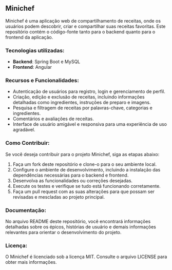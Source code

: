 ## Minichef

Minichef é uma aplicação web de compartilhamento de receitas, onde os usuários podem descobrir, criar e compartilhar suas receitas favoritas. Este repositório contém o código-fonte tanto para o backend quanto para o frontend da aplicação.

### Tecnologias utilizadas:

- **Backend**: Spring Boot e MySQL
- **Frontend**: Angular

### Recursos e Funcionalidades:

- Autenticação de usuários para registro, login e gerenciamento de perfil.
- Criação, edição e exclusão de receitas, incluindo informações detalhadas como ingredientes, instruções de preparo e imagens.
- Pesquisa e filtragem de receitas por palavras-chave, categorias e ingredientes.
- Comentários e avaliações de receitas.
- Interface de usuário amigável e responsiva para uma experiência de uso agradável.

### Como Contribuir:

Se você deseja contribuir para o projeto Minichef, siga as etapas abaixo:

1. Faça um fork deste repositório e clone-o para o seu ambiente local.
2. Configure o ambiente de desenvolvimento, incluindo a instalação das dependências necessárias para o backend e frontend.
3. Desenvolva as funcionalidades ou correções desejadas.
4. Execute os testes e verifique se tudo está funcionando corretamente.
5. Faça um pull request com as suas alterações para que possam ser revisadas e mescladas ao projeto principal.

### Documentação:

No arquivo README deste repositório, você encontrará informações detalhadas sobre os épicos, histórias de usuário e demais informações relevantes para orientar o desenvolvimento do projeto.

### Licença:

O Minichef é licenciado sob a licença MIT. Consulte o arquivo LICENSE para obter mais informações.
